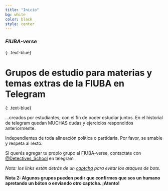 ```yaml
---
title: "Inicio"
bg: white
color: black
style: center
---
```


### *FIUBA-verse*
{: .text-blue}

<span class="fa-stack subtlecircle" style="font-size:100px; background:rgba(169,223,247,0.1)">
  <i class="fa fa-circle fa-stack-2x text-white"></i>
  <i class="fab fa-telegram fa-stack-1x text-blue"></i>
</span>

# Grupos de estudio para materias y temas extras de la  FIUBA en Telegram
{: .text-blue}


...creados por estudiantes, con el fin de poder estudiar juntos. En el historial de telegram quedan MUCHAS dudas y ejercicios
respondidos anteriormente.

Independientes de toda alineación política o partidaria. Por favor, se amable y respeta al resto.

Si querés agregar tu propio grupo al FIUBA-verse, contactate con [@Detectives_School](https://t.me/Detectives_School) en telegram

*Nota: los links están detrás de un [captcha](https://www.protectyourlinks.com/) para evitar los ataques de bots.*

**Nota 2: Algunos grupos pueden pedir que confirmes que sos un humano apretando un bóton o enviando otro captcha. ¡Atento!**